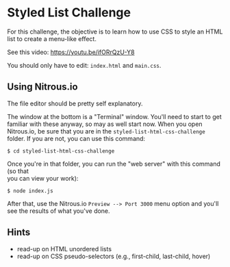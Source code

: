 # Styled List Challenge

For this challenge, the objective is to learn how to use CSS to style an HTML
list to create a menu-like effect.

See this video: https://youtu.be/ifORrQzU-Y8

You should only have to edit: `index.html` and `main.css`.

## Using Nitrous.io

The file editor should be pretty self explanatory.

The window at the bottom is a "Terminal" window. You'll need to start to get familiar
with these anyway, so may as well start now. When you open Nitrous.io, be sure that
you are in the `styled-list-html-css-challenge` folder. If you are not, you can use
this command:

    $ cd styled-list-html-css-challenge
    
Once you're in that folder, you can run the "web server" with this command (so that\
you can view your work):

    $ node index.js
    
After that, use the Nitrous.io `Preview --> Port 3000` menu option and you'll see the
results of what you've done.


## Hints

- read-up on HTML unordered lists
- read-up on CSS pseudo-selectors (e.g., first-child, last-child, hover)
